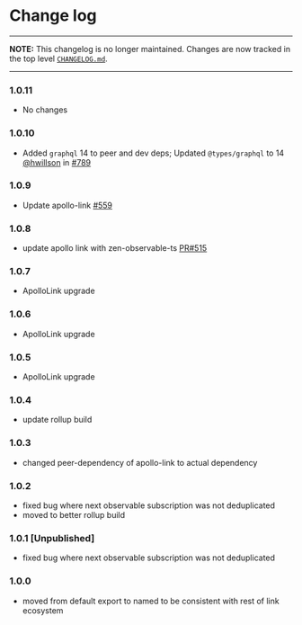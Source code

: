 # Change log

----

**NOTE:** This changelog is no longer maintained. Changes are now tracked in
the top level [`CHANGELOG.md`](https://github.com/apollographql/apollo-link/blob/master/CHANGELOG.md).

----

### 1.0.11

- No changes

### 1.0.10
- Added `graphql` 14 to peer and dev deps; Updated `@types/graphql` to 14  <br/>
  [@hwillson](http://github.com/hwillson) in [#789](https://github.com/apollographql/apollo-link/pull/789)

### 1.0.9
- Update apollo-link [#559](https://github.com/apollographql/apollo-link/pull/559)

### 1.0.8
- update apollo link with zen-observable-ts [PR#515](https://github.com/apollographql/apollo-link/pull/515)

### 1.0.7
- ApolloLink upgrade

### 1.0.6
- ApolloLink upgrade

### 1.0.5
- ApolloLink upgrade

### 1.0.4
- update rollup build

### 1.0.3
- changed peer-dependency of apollo-link to actual dependency

### 1.0.2
- fixed bug where next observable subscription was not deduplicated
- moved to better rollup build

### 1.0.1 [Unpublished]
<!-- This build had a nasty but that was caught by the apollo client test suite -->
- fixed bug where next observable subscription was not deduplicated

### 1.0.0
- moved from default export to named to be consistent with rest of link ecosystem
